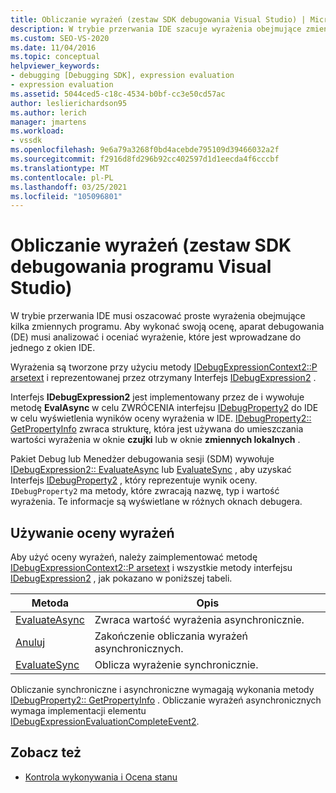 ```yaml
---
title: Obliczanie wyrażeń (zestaw SDK debugowania Visual Studio) | Microsoft Docs
description: W trybie przerwania IDE szacuje wyrażenia obejmujące zmienne programu. Dowiedz się, jak aparat debugowania analizuje i szacuje wyrażenie.
ms.custom: SEO-VS-2020
ms.date: 11/04/2016
ms.topic: conceptual
helpviewer_keywords:
- debugging [Debugging SDK], expression evaluation
- expression evaluation
ms.assetid: 5044ced5-c18c-4534-b0bf-cc3e50cd57ac
author: leslierichardson95
ms.author: lerich
manager: jmartens
ms.workload:
- vssdk
ms.openlocfilehash: 9e6a79a3268f0bd4acebde795109d39466032a2f
ms.sourcegitcommit: f2916d8fd296b92cc402597d1d1eecda4f6cccbf
ms.translationtype: MT
ms.contentlocale: pl-PL
ms.lasthandoff: 03/25/2021
ms.locfileid: "105096801"
---
```

# <a name="expression-evaluation-visual-studio-debugging-sdk"></a>Obliczanie wyrażeń (zestaw SDK debugowania programu Visual Studio)
W trybie przerwania IDE musi oszacować proste wyrażenia obejmujące kilka zmiennych programu. Aby wykonać swoją ocenę, aparat debugowania (DE) musi analizować i oceniać wyrażenie, które jest wprowadzane do jednego z okien IDE.

 Wyrażenia są tworzone przy użyciu metody [IDebugExpressionContext2::P arsetext](../../extensibility/debugger/reference/idebugexpressioncontext2-parsetext.md) i reprezentowanej przez otrzymany Interfejs [IDebugExpression2](../../extensibility/debugger/reference/idebugexpression2.md) .

 Interfejs **IDebugExpression2** jest implementowany przez de i wywołuje metodę **EvalAsync** w celu ZWRÓCENIA interfejsu [IDebugProperty2](../../extensibility/debugger/reference/idebugproperty2.md) do IDE w celu wyświetlenia wyników oceny wyrażenia w IDE. [IDebugProperty2:: GetPropertyInfo](../../extensibility/debugger/reference/idebugproperty2-getpropertyinfo.md) zwraca strukturę, która jest używana do umieszczania wartości wyrażenia w oknie **czujki** lub w oknie **zmiennych lokalnych** .

 Pakiet Debug lub Menedżer debugowania sesji (SDM) wywołuje [IDebugExpression2:: EvaluateAsync](../../extensibility/debugger/reference/idebugexpression2-evaluateasync.md) lub [EvaluateSync](../../extensibility/debugger/reference/idebugexpression2-evaluatesync.md) , aby uzyskać Interfejs [IDebugProperty2](../../extensibility/debugger/reference/idebugproperty2.md) , który reprezentuje wynik oceny. `IDebugProperty2` ma metody, które zwracają nazwę, typ i wartość wyrażenia. Te informacje są wyświetlane w różnych oknach debugera.

## <a name="using-expression-evaluation"></a>Używanie oceny wyrażeń
 Aby użyć oceny wyrażeń, należy zaimplementować metodę [IDebugExpressionContext2::P arsetext](../../extensibility/debugger/reference/idebugexpressioncontext2-parsetext.md) i wszystkie metody interfejsu [IDebugExpression2](../../extensibility/debugger/reference/idebugexpression2.md) , jak pokazano w poniższej tabeli.

|Metoda|Opis|
|------------|-----------------|
|[EvaluateAsync](../../extensibility/debugger/reference/idebugexpression2-evaluateasync.md)|Zwraca wartość wyrażenia asynchronicznie.|
|[Anuluj](../../extensibility/debugger/reference/idebugexpression2-abort.md)|Zakończenie obliczania wyrażeń asynchronicznych.|
|[EvaluateSync](../../extensibility/debugger/reference/idebugexpression2-evaluatesync.md)|Oblicza wyrażenie synchronicznie.|

 Obliczanie synchroniczne i asynchroniczne wymagają wykonania metody [IDebugProperty2:: GetPropertyInfo](../../extensibility/debugger/reference/idebugproperty2-getpropertyinfo.md) . Obliczanie wyrażeń asynchronicznych wymaga implementacji elementu [IDebugExpressionEvaluationCompleteEvent2](../../extensibility/debugger/reference/idebugexpressionevaluationcompleteevent2.md).

## <a name="see-also"></a>Zobacz też
- [Kontrola wykonywania i Ocena stanu](../../extensibility/debugger/execution-control-and-state-evaluation.md)

